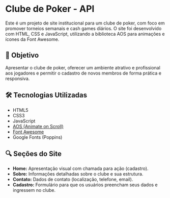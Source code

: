 # Clube de Poker - API

Este é um projeto de site institucional para um clube de poker, com foco em promover torneios semanais e cash games diários. O site foi desenvolvido com HTML, CSS e JavaScript, utilizando a biblioteca AOS para animações e ícones da Font Awesome.

## 🎯 Objetivo

Apresentar o clube de poker, oferecer um ambiente atrativo e profissional aos jogadores e permitir o cadastro de novos membros de forma prática e responsiva.

## 🛠 Tecnologias Utilizadas

- HTML5
- CSS3
- JavaScript
- [AOS (Animate on Scroll)](https://michalsnik.github.io/aos/)
- [Font Awesome](https://fontawesome.com/)
- Google Fonts (Poppins)


## 🔍 Seções do Site

- **Home:** Apresentação visual com chamada para ação (cadastro).
- **Sobre:** Informações detalhadas sobre o clube e sua estrutura.
- **Contato:** Dados de contato (localização, telefone, email).
- **Cadastro:** Formulário para que os usuários preencham seus dados e ingressem no clube.

